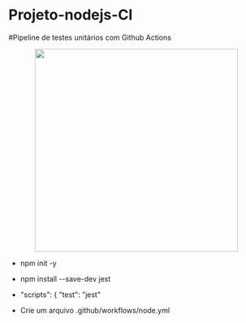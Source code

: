 # Projeto-nodejs-CI
#Pipeline de testes unitários com Github Actions

<div align="center">
<img src="https://github.com/kellyabud/Projeto-nodejs-CI/assets/135430840/0aea3a0f-e561-46cf-be6a-850b43db1d5d" width="400px" />
</div>

- npm init -y
- npm install --save-dev jest
-  "scripts": {
    "test": "jest"

-  Crie um arquivo .github/workflows/node.yml


